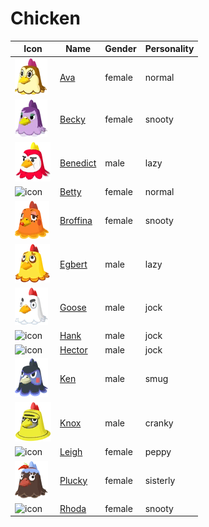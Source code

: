 # Chicken

|Icon|Name|Gender|Personality|
|---|---|---|---|
|![icon](./ava/icon.png)|[Ava](./ava)|female|normal|
|![icon](./becky/icon.png)|[Becky](./becky)|female|snooty|
|![icon](./benedict/icon.png)|[Benedict](./benedict)|male|lazy|
|![icon](./betty/icon.png)|[Betty](./betty)|female|normal|
|![icon](./broffina/icon.png)|[Broffina](./broffina)|female|snooty|
|![icon](./egbert/icon.png)|[Egbert](./egbert)|male|lazy|
|![icon](./goose/icon.png)|[Goose](./goose)|male|jock|
|![icon](./hank/icon.png)|[Hank](./hank)|male|jock|
|![icon](./hector/icon.png)|[Hector](./hector)|male|jock|
|![icon](./ken/icon.png)|[Ken](./ken)|male|smug|
|![icon](./knox/icon.png)|[Knox](./knox)|male|cranky|
|![icon](./leigh/icon.png)|[Leigh](./leigh)|female|peppy|
|![icon](./plucky/icon.png)|[Plucky](./plucky)|female|sisterly|
|![icon](./rhoda/icon.png)|[Rhoda](./rhoda)|female|snooty|
